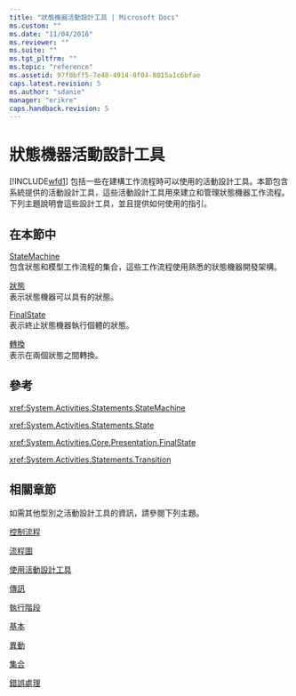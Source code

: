 ```yaml
---
title: "狀態機器活動設計工具 | Microsoft Docs"
ms.custom: ""
ms.date: "11/04/2016"
ms.reviewer: ""
ms.suite: ""
ms.tgt_pltfrm: ""
ms.topic: "reference"
ms.assetid: 97f0bff5-7e48-4914-8f04-8015a1c6bfae
caps.latest.revision: 5
ms.author: "sdanie"
manager: "erikre"
caps.handback.revision: 5
---
```

# 狀態機器活動設計工具
[!INCLUDE[wfd1](../workflow-designer/includes/wfd1_md.md)] 包括一些在建構工作流程時可以使用的活動設計工具。本節包含系統提供的活動設計工具，這些活動設計工具用來建立和管理狀態機器工作流程。下列主題說明會這些設計工具，並且提供如何使用的指引。  
  
## 在本節中  
 [StateMachine](../workflow-designer/statemachine-activity-designer.md)  
 包含狀態和模型工作流程的集合，這些工作流程使用熟悉的狀態機器開發架構。  
  
 [狀態](../workflow-designer/state-activity-designer.md)  
 表示狀態機器可以具有的狀態。  
  
 [FinalState](../workflow-designer/finalstate-activity-designer.md)  
 表示終止狀態機器執行個體的狀態。  
  
 [轉換](../workflow-designer/transition-activity-designer.md)  
 表示在兩個狀態之間轉換。  
  
## 參考  
 <xref:System.Activities.Statements.StateMachine>  
  
 <xref:System.Activities.Statements.State>  
  
 <xref:System.Activities.Core.Presentation.FinalState>  
  
 <xref:System.Activities.Statements.Transition>  
  
## 相關章節  
 如需其他型別之活動設計工具的資訊，請參閱下列主題。  
  
 [控制流程](../workflow-designer/control-flow-activity-designers.md)  
  
 [流程圖](../workflow-designer/flowchart-activity-designers.md)  
  
 [使用活動設計工具](../workflow-designer/using-the-activity-designers.md)  
  
 [傳訊](../workflow-designer/messaging-activity-designers.md)  
  
 [執行階段](../workflow-designer/runtime-activity-designers.md)  
  
 [基本](../workflow-designer/primitives-activity-designers.md)  
  
 [異動](../workflow-designer/transaction-activity-designers.md)  
  
 [集合](../workflow-designer/collection-activity-designers.md)  
  
 [錯誤處理](../workflow-designer/error-handling-activity-designers.md)